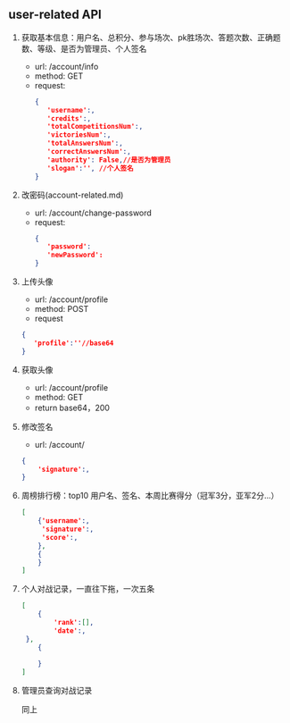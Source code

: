 ## user-related API
1. 获取基本信息：用户名、总积分、参与场次、pk胜场次、答题次数、正确题数、等级、是否为管理员、个人签名
   * url: /account/info
   * method: GET
   * request:
      ```json
      {
         'username':,
         'credits':,
         'totalCompetitionsNum':,
         'victoriesNum':,
         'totalAnswersNum':,
         'correctAnswersNum':,
         'authority': False,//是否为管理员
         'slogan':'', //个人签名
      }
      ```

2. 改密码(account-related.md)
   * url: /account/change-password
   * request:
      ```json
      {
         'password':
         'newPassword':
      }
      ```

3. 上传头像
   * url: /account/profile
   * method: POST
   * request
   ```json
   {
      'profile':''//base64
   }
   ```

4. 获取头像
   * url: /account/profile
   * method: GET
   * return base64，200

5. 修改签名
   * url: /account/
   ```json
   {
       'signature':,
   }
   ```

6. 周榜排行榜：top10 用户名、签名、本周比赛得分（冠军3分，亚军2分...）

   ```json
   [
       {'username':,
        'signature':,
        'score':,
       },
       {
       }
   ]
   ```

7. 个人对战记录，一直往下拖，一次五条

   ```json
   [
       {
           'rank':[],
           'date':,
   	},
       {
           
       }
   ]
   ```

8. 管理员查询对战记录

   同上